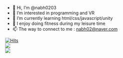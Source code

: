 - 👋 Hi, I’m @nabh0203
- 👀 I’m interested in programming and VR
- 🌱 I’m currently learning html/css/javascript/unity
- 👟 I enjoy doing fitness during my leisure time
- 📫 The way to connect to me : nabh02@naver.com

[![Hits](https://hits.seeyoufarm.com/api/count/incr/badge.svg?url=https%3A%2F%2Fgithub.com%2Fnabh0203%2Fhit-counter&count_bg=%23000000&title_bg=%23003ECF&icon=&icon_color=%23FFFFFF&title=hits&edge_flat=false)](https://hits.seeyoufarm.com)
<br>
<img src="https://img.shields.io/badge/Visual Studio Code-007ACC?style=flatsquare&logo=Visual Studio Code&logoColor=white"/></a><br>
<img src="https://img.shields.io/badge/Unity-FFFFFF?style=flatsquare&logo=Unity&logoColor=white"/></a><br>

<!--
**nabh0203/nabh0203** is a ✨ _special_ ✨ repository because its `README.md` (this file) appears on your GitHub profile.
Here are some ideas to get you started:
-->

